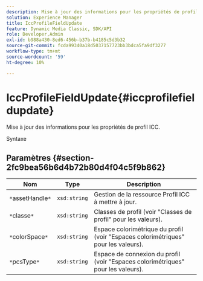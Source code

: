 ```yaml
---
description: Mise à jour des informations pour les propriétés de profil ICC.
solution: Experience Manager
title: IccProfileFieldUpdate
feature: Dynamic Media Classic, SDK/API
role: Developer,Admin
exl-id: b988a430-8ed6-456b-b37b-b4185c5d3b32
source-git-commit: fcda99340a18d5037157723bb3bdca5fa9df3277
workflow-type: tm+mt
source-wordcount: '59'
ht-degree: 10%

---
```


# IccProfileFieldUpdate{#iccprofilefieldupdate}

Mise à jour des informations pour les propriétés de profil ICC.

Syntaxe

## Paramètres {#section-2fc9bea56b6d4b72b80d4f04c5f9b862}

| Nom | Type | Description |
|---|---|---|
| `*`assetHandle`*` | `xsd:string` | Gestion de la ressource Profil ICC à mettre à jour. |
| `*`classe`*` | `xsd:string` | Classes de profil (voir &quot;Classes de profil&quot; pour les valeurs). |
| `*`colorSpace`*` | `xsd:string` | Espace colorimétrique du profil (voir &quot;Espaces colorimétriques&quot; pour les valeurs). |
| `*`pcsType`*` | `xsd:string` | Espace de connexion du profil (voir &quot;Espaces colorimétriques&quot; pour les valeurs). |

